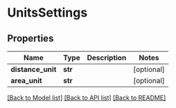 # UnitsSettings

## Properties
Name | Type | Description | Notes
------------ | ------------- | ------------- | -------------
**distance_unit** | **str** |  | [optional] 
**area_unit** | **str** |  | [optional] 

[[Back to Model list]](../README.md#documentation-for-models) [[Back to API list]](../README.md#documentation-for-api-endpoints) [[Back to README]](../README.md)

